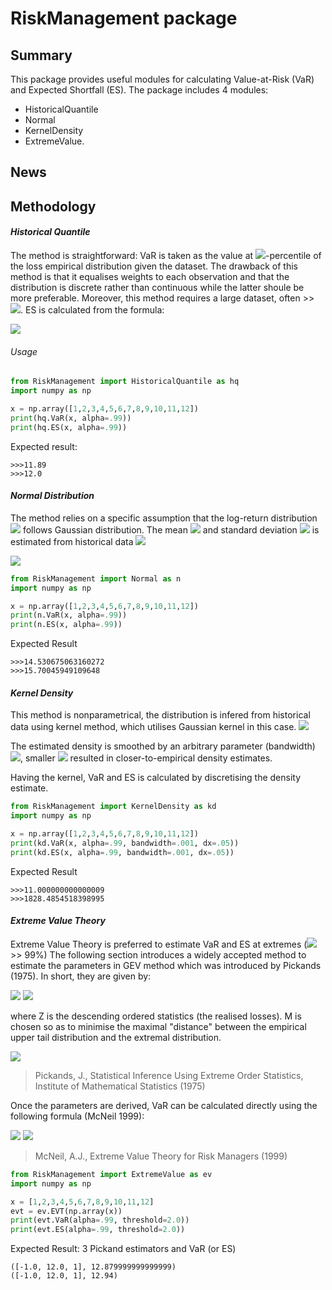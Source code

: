 # RiskManagement package

## Summary
This package provides useful modules for calculating Value-at-Risk (VaR) and Expected Shortfall (ES). The package includes 4 modules: 
- HistoricalQuantile
- Normal
- KernelDensity
- ExtremeValue.

## News

## Methodology
#### _Historical Quantile_
The method is straightforward: VaR is taken as the value at <img src="https://render.githubusercontent.com/render/math?math=\alpha^{th}">-percentile of the loss empirical distribution given the dataset. The drawback of this method is that it equalises weights to each observation and that the distribution is discrete rather than continuous while the latter shoule be more preferable. Moreover, this method requires a large dataset, often >> <img src="https://render.githubusercontent.com/render/math?math=1/(1-\alpha)">. ES is calculated from the formula:

<img src="https://render.githubusercontent.com/render/math?math=ES_\alpha = E\big[loss \big| loss \geq VaR_\alpha\big]">

###### Usage
```py
from RiskManagement import HistoricalQuantile as hq
import numpy as np

x = np.array([1,2,3,4,5,6,7,8,9,10,11,12])
print(hq.VaR(x, alpha=.99))
print(hq.ES(x, alpha=.99))
```
Expected result:
```
>>>11.89
>>>12.0
```
#### _Normal Distribution_

The method relies on a specific assumption that the log-return distribution <img src="https://render.githubusercontent.com/render/math?math=r_t"> follows Gaussian distribution. The mean <img src="https://render.githubusercontent.com/render/math?math=\mu"> and standard deviation <img src="https://render.githubusercontent.com/render/math?math=\sigma"> is estimated from historical data
<img src="https://render.githubusercontent.com/render/math?math=VaR_\alpha = \mu + \sigma\mathcal{N}^{-1}(\alpha)">

<img src="https://render.githubusercontent.com/render/math?math=ES_\alpha = \mu + \dfrac{\sigma}{1 - \alpha} \dfrac{1}{\sqrt{2\pi}} exp\Big(-\big(\mathcal{N}^{-1}(\alpha)\big)^2/2\Big)">

```py
from RiskManagement import Normal as n
import numpy as np

x = np.array([1,2,3,4,5,6,7,8,9,10,11,12])
print(n.VaR(x, alpha=.99))
print(n.ES(x, alpha=.99))
```
Expected Result
```
>>>14.530675063160272
>>>15.70045949109648
```

#### _Kernel Density_
This method is nonparametrical, the distribution is infered from historical data using kernel method, which utilises Gaussian kernel in this case. 
<img src="https://render.githubusercontent.com/render/math?math=\hat{f}(x) = \frac{1}{nh}\sum\limits_{i=1}^n\mathcal{K}\big(\frac{x-x_i}{h}\big)">

The estimated density is smoothed by an arbitrary parameter (bandwidth) <img src="https://render.githubusercontent.com/render/math?math=h">, smaller <img src="https://render.githubusercontent.com/render/math?math=h"> resulted in closer-to-empirical density estimates.

Having the kernel, VaR and ES is calculated by discretising the density estimate.
```py
from RiskManagement import KernelDensity as kd
import numpy as np

x = np.array([1,2,3,4,5,6,7,8,9,10,11,12])
print(kd.VaR(x, alpha=.99, bandwidth=.001, dx=.05))
print(kd.ES(x, alpha=.99, bandwidth=.001, dx=.05))
```
Expected Result
```
>>>11.000000000000009
>>>1828.4854518398995
```

#### _Extreme Value Theory_

Extreme Value Theory is preferred to estimate VaR and ES at extremes (<img src="https://render.githubusercontent.com/render/math?math=\alpha"> >> 99%)
The following section introduces a widely accepted method to estimate the parameters in GEV method which was introduced by Pickands (1975). In short, they are given by:

<img src="https://render.githubusercontent.com/render/math?math=\xi = \dfrac{1}{\log(2)}\log\bigg(\dfrac{Z_M - Z_{2M}}{Z_{2M} - Z_{4M}}\bigg)">

<img src="https://render.githubusercontent.com/render/math?math=\sigma = \dfrac{Z_{2M} - Z_{4M}}{\int_0^{log 2} e^{\xi u}du} = \dfrac{\xi}{(2^\xi - 1)}\big(Z_{2M} - Z_{4M}\big)">

where Z is the descending ordered statistics (the realised losses). M is chosen so as to minimise the maximal "distance" between the empirical upper tail distribution and the extremal distribution.

<img src="https://render.githubusercontent.com/render/math?math=d_M = \min\limits_{1 \leq l \leq int(n/4)} \max\limits_{x} \Big|\hat{F_l}(x) - \hat{G_l}(x)\Big|">

> Pickands, J., Statistical Inference Using Extreme Order Statistics, Institute of Mathematical Statistics (1975)

Once the parameters are derived, VaR can be calculated directly using the following formula (McNeil 1999):

<img src="https://render.githubusercontent.com/render/math?math=VaR_\alpha = Z_{4M} + \frac{\sigma}{\xi}\bigg(\Big(\frac{n}{N_{Z_{4M}}}(1-\alpha)\Big)^{-\xi} - 1\bigg)">

<img src="https://render.githubusercontent.com/render/math?math=ES_\alpha = \dfrac{VaR_\alpha + \sigma - \xi Z_{4M}}{1 - \xi}">

> McNeil, A.J., Extreme Value Theory for Risk Managers (1999)

```py
from RiskManagement import ExtremeValue as ev
import numpy as np

x = [1,2,3,4,5,6,7,8,9,10,11,12]
evt = ev.EVT(np.array(x))
print(evt.VaR(alpha=.99, threshold=2.0))
print(evt.ES(alpha=.99, threshold=2.0))
```
Expected Result: 3 Pickand estimators and VaR (or ES)
```
([-1.0, 12.0, 1], 12.879999999999999)
([-1.0, 12.0, 1], 12.94)
```
